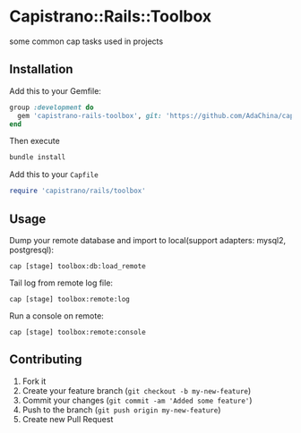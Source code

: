 # Capistrano::Rails::Toolbox
some common cap tasks used in projects

## Installation

Add this to your Gemfile:

```ruby
group :development do
  gem 'capistrano-rails-toolbox', git: 'https://github.com/AdaChina/capistrano-rails-toolbox'
end
```

Then execute

```bash
bundle install
```

Add this to your `Capfile`

```ruby
require 'capistrano/rails/toolbox'
```

## Usage

Dump your remote database and import to local(support adapters: mysql2, postgresql): 

```
cap [stage] toolbox:db:load_remote
```

Tail log from remote log file:

```
cap [stage] toolbox:remote:log
```

Run a console on remote:

```
cap [stage] toolbox:remote:console
```

## Contributing

1. Fork it
2. Create your feature branch (`git checkout -b my-new-feature`)
3. Commit your changes (`git commit -am 'Added some feature'`)
4. Push to the branch (`git push origin my-new-feature`)
5. Create new Pull Request
